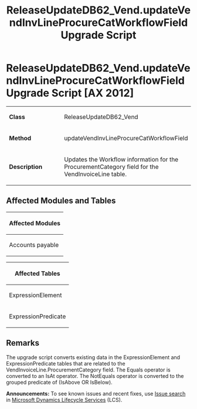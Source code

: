 ﻿---
title: ReleaseUpdateDB62_Vend.updateVendInvLineProcureCatWorkflowField Upgrade Script
TOCTitle: ReleaseUpdateDB62_Vend.updateVendInvLineProcureCatWorkflowField Upgrade Script
ms:assetid: 3d6a0175-3382-a1da-6a49-a631a129b03d
ms:mtpsurl: https://msdn.microsoft.com/en-us/library/Dn702718(v=AX.60)
ms:contentKeyID: 65236174
ms.date: 05/18/2015
mtps_version: v=AX.60
---

# ReleaseUpdateDB62\_Vend.updateVendInvLineProcureCatWorkflowField Upgrade Script [AX 2012]


<table>
<colgroup>
<col style="width: 50%" />
<col style="width: 50%" />
</colgroup>
<tbody>
<tr class="odd">
<td><p><strong>Class</strong></p></td>
<td><p>ReleaseUpdateDB62_Vend</p></td>
</tr>
<tr class="even">
<td><p><strong>Method</strong></p></td>
<td><p>updateVendInvLineProcureCatWorkflowField</p></td>
</tr>
<tr class="odd">
<td><p><strong>Description</strong></p></td>
<td><p>Updates the Workflow information for the ProcurementCategory field for the VendInvoiceLine table.</p></td>
</tr>
</tbody>
</table>


## Affected Modules and Tables

<table>
<colgroup>
<col style="width: 100%" />
</colgroup>
<thead>
<tr class="header">
<th><p>Affected Modules</p></th>
</tr>
</thead>
<tbody>
<tr class="odd">
<td><p>Accounts payable</p></td>
</tr>
</tbody>
</table>


<table>
<colgroup>
<col style="width: 100%" />
</colgroup>
<thead>
<tr class="header">
<th><p>Affected Tables</p></th>
</tr>
</thead>
<tbody>
<tr class="odd">
<td><p>ExpressionElement</p></td>
</tr>
<tr class="even">
<td><p>ExpressionPredicate</p></td>
</tr>
</tbody>
</table>


## Remarks

The upgrade script converts existing data in the ExpressionElement and ExpressionPredicate tables that are related to the VendInvoiceLine.ProcurementCategory field. The Equals operator is converted to an IsAt operator. The NotEquals operator is converted to the grouped predicate of (IsAbove OR IsBelow).

  
**Announcements:** To see known issues and recent fixes, use [Issue search](http://go.microsoft.com/fwlink/?linkid=389258) in [Microsoft Dynamics Lifecycle Services](http://go.microsoft.com/fwlink/?linkid=306505) (LCS).

